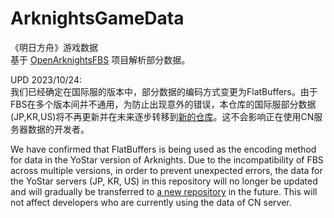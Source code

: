 # ArknightsGameData
《明日方舟》游戏数据  
基于 [OpenArknightsFBS](https://github.com/MooncellWiki/OpenArknightsFBS) 项目解析部分数据。  

UPD 2023/10/24:  
我们已经确定在国际服的版本中，部分数据的编码方式变更为FlatBuffers。由于FBS在多个版本间并不通用，为防止出现意外的错误，本仓库的国际服部分数据(JP,KR,US)将不再更新并在未来逐步转移到[新的仓库](https://github.com/Kengxxiao/ArknightsGameData_YoStar)。这不会影响正在使用CN服务器数据的开发者。  

We have confirmed that FlatBuffers is being used as the encoding method for data in the YoStar version of Arknights. Due to the incompatibility of FBS across multiple versions, in order to prevent unexpected errors, the data for the YoStar servers (JP, KR, US) in this repository will no longer be updated and will gradually be transferred to [a new repository](https://github.com/Kengxxiao/ArknightsGameData_YoStar) in the future. This will not affect developers who are currently using the data of CN server.
